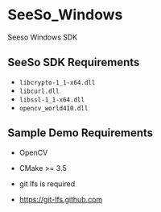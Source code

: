 # SeeSo_Windows
Seeso Windows SDK

## SeeSo SDK Requirements
* `libcrypto-1_1-x64.dll`
* `libcurl.dll`
* `libssl-1_1-x64.dll`
* `opencv_world410.dll`

## Sample Demo Requirements
* OpenCV
* CMake >= 3.5

* git lfs is required
* https://git-lfs.github.com
